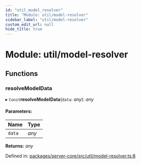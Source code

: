```yaml
---
id: "util_model_resolver"
title: "Module: util/model-resolver"
sidebar_label: "util/model-resolver"
custom_edit_url: null
hide_title: true
---
```


# Module: util/model-resolver

## Functions

### resolveModelData

▸ `Const`**resolveModelData**(`data`: *any*): *any*

#### Parameters:

Name | Type |
:------ | :------ |
`data` | *any* |

**Returns:** *any*

Defined in: [packages/server-core/src/util/model-resolver.ts:8](https://github.com/xr3ngine/xr3ngine/blob/673ad6a5f/packages/server-core/src/util/model-resolver.ts#L8)
